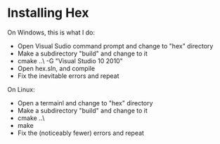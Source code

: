 Installing Hex
==============

On Windows, this is what I do:

  - Open Visual Sudio command prompt and change to "hex" directory
  - Make a subdirectory "build" and change to it
  - cmake ..\ -G "Visual Studio 10 2010"
  - Open hex.sln, and compile
  - Fix the inevitable errors and repeat

On Linux:

  - Open a termainl and change to "hex" directory
  - Make a subdirectory "build" and change to it
  - cmake ..\
  - make
  - Fix the (noticeably fewer) errors and repeat
